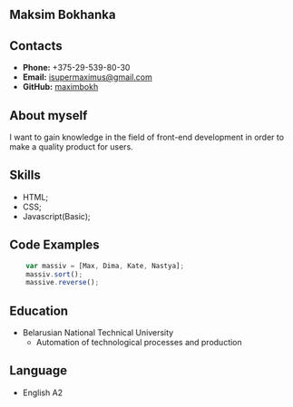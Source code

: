 ## Maksim Bokhanka ##
## Contacts ##
* **Phone:** +375-29-539-80-30
* **Email:** isupermaximus@gmail.com
* **GitHub:** [maximbokh](https://github.com/maximbokh)

## About myself ##
I want to gain knowledge in the field of front-end development in order to make a quality product for users. 
## Skills ##
* HTML;
* CSS;
* Javascript(Basic);

## Code Examples ##
```javascript
    var massiv = [Max, Dima, Kate, Nastya];
    massiv.sort();
    massive.reverse();
```
## Education ##
* Belarusian National Technical University
    * Automation of technological processes and production 


## Language ##
* English A2
